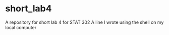 # short_lab4
A repository for short lab 4 for STAT 302
A line I wrote using the shell on my local computer
